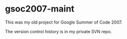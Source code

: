 gsoc2007-maint
==============
This was my old project for Google Summer of Code 2007. 

The version control history is in my private SVN repo.
